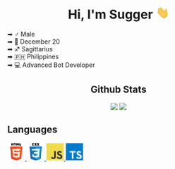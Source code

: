 <div align="center">
<h1> Hi, I'm Sugger <img src="https://github.com/ABSphreak/ABSphreak/blob/master/gifs/Hi.gif" width="30px"></h1>
</div>

➡ ♂️ Male <br>
➡ 🎂 December 20 <br>
➡ ♐ Sagittarius <br>
➡ 🇵🇭 Philippines <br>
➡ 💻 Advanced Bot Developer


<h2 align="center">Github Stats</h2>
<div align="center">
<img src="https://github-readme-stats.vercel.app/api?username=sugger25e&show_icons=true&theme=tokyonight&border_radius=12&hide=issues">
<img src="https://github-readme-stats.vercel.app/api/top-langs/?username=sugger25e&theme=tokyonight">
</div> 


<h2>Languages</h2>
<a href="https://www.w3.org/html/" target="_blank"> <img src="https://raw.githubusercontent.com/devicons/devicon/master/icons/html5/html5-original-wordmark.svg" alt="html5" width="40" height="40"/> </a><a href="https://www.w3.org/css/" target="_blank"> <img src="https://raw.githubusercontent.com/devicons/devicon/master/icons/css3/css3-original-wordmark.svg" alt="css3" width="40" height="40"/> </a> <a href="https://developer.mozilla.org/en-US/docs/Web/JavaScript" target="_blank"> <img src="https://raw.githubusercontent.com/devicons/devicon/master/icons/javascript/javascript-original.svg" alt="javascript" width="40" height="40"/> </a> 
<a href="https://developer.mozilla.org/en-US/docs/Web/TypeScript" target="_blank"> <img src="https://raw.githubusercontent.com/devicons/devicon/master/icons/typescript/typescript-original.svg" alt="typrscript" width="40" height="40"/> </a> 
